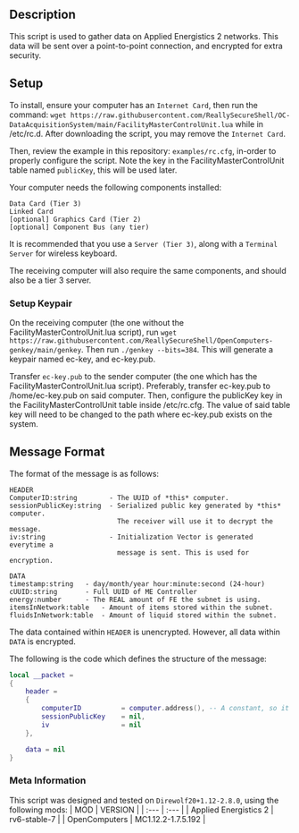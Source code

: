 ## Description
This script is used to gather data on Applied Energistics 2 networks. This data will be sent over a point-to-point connection, and encrypted for extra security.

## Setup
To install, ensure your computer has an `Internet Card`, then run the command: `wget https://raw.githubusercontent.com/ReallySecureShell/OC-DataAcquisitionSystem/main/FacilityMasterControlUnit.lua` while in /etc/rc.d.
After downloading the script, you may remove the `Internet Card`.

Then, review the example in this repository: `examples/rc.cfg`, in-order to properly configure the script. Note the key in the FacilityMasterControlUnit table named `publicKey`, this will be used later.

Your computer needs the following components installed:
```
Data Card (Tier 3)
Linked Card
[optional] Graphics Card (Tier 2)
[optional] Component Bus (any tier)
```
It is recommended that you use a `Server (Tier 3)`, along with a `Terminal Server` for wireless keyboard.

The receiving computer will also require the same components, and should also be a tier 3 server.

### Setup Keypair
On the receiving computer (the one without the FacilityMasterControlUnit.lua script), run `wget https://raw.githubusercontent.com/ReallySecureShell/OpenComputers-genkey/main/genkey`. Then run `./genkey --bits=384`. This will generate a keypair named ec-key, and ec-key.pub.

Transfer `ec-key.pub` to the sender computer (the one which has the FacilityMasterControlUnit.lua script). Preferably, transfer ec-key.pub to /home/ec-key.pub on said computer. Then, configure the publicKey key in the FacilityMasterControlUnit table inside /etc/rc.cfg. The value of said table key will need to be changed to the path where ec-key.pub exists on the system.

## Message Format
The format of the message is as follows:
```
HEADER
ComputerID:string        - The UUID of *this* computer.
sessionPublicKey:string  - Serialized public key generated by *this* computer.
                           The receiver will use it to decrypt the message.
iv:string                - Initialization Vector is generated everytime a
                           message is sent. This is used for encryption.

DATA
timestamp:string   - day/month/year hour:minute:second (24-hour)
cUUID:string       - Full UUID of ME Controller
energy:number      - The REAL amount of FE the subnet is using.
itemsInNetwork:table   - Amount of items stored within the subnet. 
fluidsInNetwork:table  - Amount of liquid stored within the subnet.
```
The data contained within `HEADER` is unencrypted. However, all data within
`DATA` is encrypted.

The following is the code which defines the structure of the message:
```lua
local __packet =
{
    header =
    {
        computerID          = computer.address(), -- A constant, so it's generated once per execution.
        sessionPublicKey    = nil,
        iv                  = nil
    },

    data = nil
}
```

### Meta Information
This script was designed and tested on `Direwolf20+1.12-2.8.0`, using the following mods:
| MOD  | VERSION |
| :--- | :---    |
| Applied Energistics 2 | rv6-stable-7 |
| OpenComputers | MC1.12.2-1.7.5.192 |
